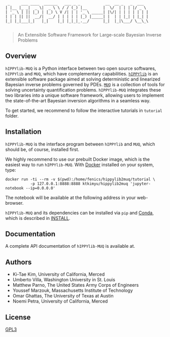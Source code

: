 ```
 _     ___ ____  ______   ___ _ _           __  __ _   _  ___  
| |__ |_ _|  _ \|  _ \ \ / / (_) |__       |  \/  | | | |/ _ \ 
| '_ \ | || |_) | |_) \ V /| | | '_ \ _____| |\/| | | | | | | |
| | | || ||  __/|  __/ | | | | | |_) |_____| |  | | |_| | |_| |
|_| |_|___|_|   |_|    |_| |_|_|_.__/      |_|  |_|\___/ \__\_\
                                                               
```

> An Extensible Software Framework for Large-scale Bayesian Inverse Problems

## Overview

`hIPPYlib-MUQ` is a Python interface between two open source softwares, `hIPPYlib` 
and `MUQ`, which have complementary capabilities. [`hIPPYlib`](https://hippylib.github.io) is an extensible 
software package aimed at solving deterministic and linearized Bayesian inverse 
problems governed by PDEs.
[`MUQ`](http://muq.mit.edu/) is a collection of tools for solving uncertainty quantification problems. 
`hIPPYlib-MUQ` integrates these two libraries into a unique software framework, 
allowing users to implement the state-of-the-art Bayesian inversion algorithms 
in a seamless way. 

To get started, we recommend to follow the interactive tutorials in `tutorial`
folder.

## Installation

`hIPPYlib-MUQ` is the interface program between `hIPPYlib` and `MUQ`, which should be, of course, installed first.

We highly recommend to use our prebuilt Docker image, which is the easiest way to
run `hIPPYlib-MUQ`.
With [Docker](https://www.docker.com/) installed on your system, type:
```
docker run -ti --rm -v $(pwd):/home/fenics/hippylib2muq/tutorial \
           -p 127.0.0.1:8888:8888 ktkimyu/hippylib2muq 'jupyter-notebook --ip=0.0.0.0'
```
The notebook will be available at the following address in your web-browser.

`hIPPYlib-MUQ` and its dependencies can be installed via `pip` and [Conda](https://docs.conda.io/en/latest/), which is described in [INSTALL](./INSTALL.md).

## Documentation

A complete API documentation of `hIPPYlib-MUQ` is available at.

## Authors

- Ki-Tae Kim, University of California, Merced
- Umberto Villa, Washington University in St. Louis
- Matthew Parno, The United States Army Corps of Engineers 
- Youssef Marzouk, Massachusetts Institute of Technology
- Omar Ghattas, The University of Texas at Austin
- Noemi Petra, University of California, Merced


## License

[GPL3](./LICENSE)
